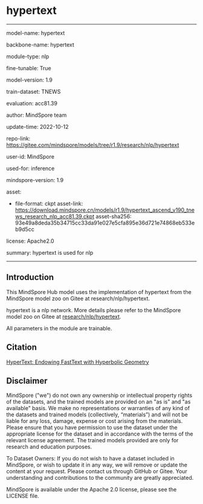 # hypertext

---

model-name: hypertext

backbone-name: hypertext

module-type: nlp

fine-tunable: True

model-version: 1.9

train-dataset: TNEWS

evaluation: acc81.39

author: MindSpore team

update-time: 2022-10-12

repo-link: <https://gitee.com/mindspore/models/tree/r1.9/research/nlp/hypertext>

user-id: MindSpore

used-for: inference

mindspore-version: 1.9

asset:

-
    file-format: ckpt
    asset-link: <https://download.mindspore.cn/models/r1.9/hypertext_ascend_v190_tnews_research_nlp_acc81.39.ckpt>
    asset-sha256: 93e49a8deda35b34715cc33da91e027e5cfa895e36d721e74868eb533eb9d5cc

license: Apache2.0

summary: hypertext is used for nlp

---

## Introduction

This MindSpore Hub model uses the implementation of hypertext from the MindSpore model zoo on Gitee at research/nlp/hypertext.

hypertext is a nlp network. More details please refer to the MindSpore model zoo on Gitee at [research/nlp/hypertext](https://gitee.com/mindspore/models/blob/r1.9/research/nlp/hypertext/README_CN.md).

All parameters in the module are trainable.

## Citation

[HyperText: Endowing FastText with Hyperbolic Geometry](https://arxiv.org/abs/2010.16143)

## Disclaimer

MindSpore ("we") do not own any ownership or intellectual property rights of the datasets, and the trained models are provided on an "as is" and "as available" basis. We make no representations or warranties of any kind of the datasets and trained models (collectively, “materials”) and will not be liable for any loss, damage, expense or cost arising from the materials. Please ensure that you have permission to use the dataset under the appropriate license for the dataset and in accordance with the terms of the relevant license agreement. The trained models provided are only for research and education purposes.

To Dataset Owners: If you do not wish to have a dataset included in MindSpore, or wish to update it in any way, we will remove or update the content at your request. Please contact us through GitHub or Gitee. Your understanding and contributions to the community are greatly appreciated.

MindSpore is available under the Apache 2.0 license, please see the LICENSE file.
